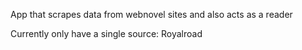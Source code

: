 App that scrapes data from webnovel sites and also acts as a reader

Currently only have a single source: Royalroad
